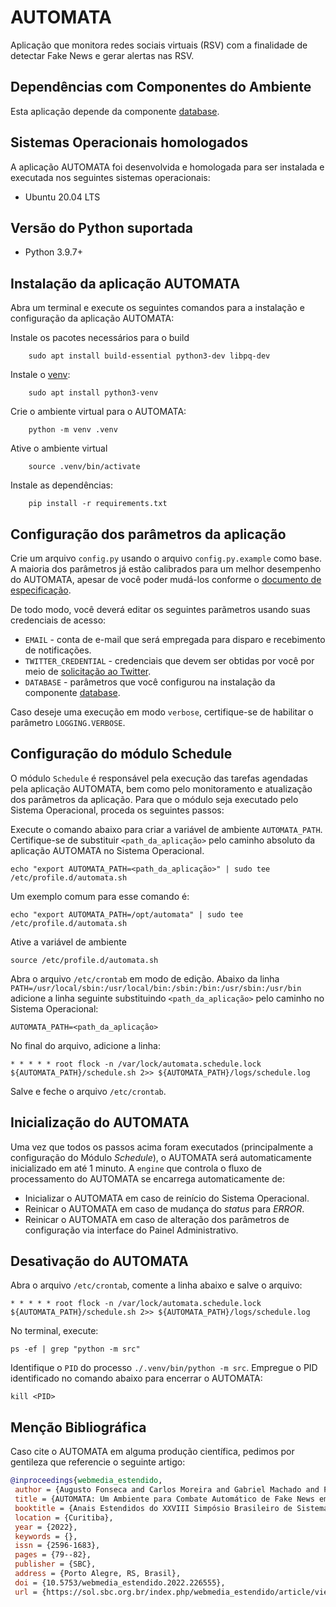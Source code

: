 # AUTOMATA
Aplicação que monitora redes sociais virtuais (RSV) com a finalidade de detectar Fake News e gerar alertas nas RSV.

## Dependências com Componentes do Ambiente
Esta aplicação depende da componente [database](https://github.com/projeto-confia/database).

## Sistemas Operacionais homologados
A aplicação AUTOMATA foi desenvolvida e homologada para ser instalada e executada nos seguintes sistemas operacionais:
* Ubuntu 20.04 LTS

## Versão do Python suportada
* Python 3.9.7+

## Instalação da aplicação AUTOMATA
Abra um terminal e execute os seguintes comandos para a instalação e configuração da aplicação AUTOMATA:

Instale os pacotes necessários para o build
```
    sudo apt install build-essential python3-dev libpq-dev
```

Instale o [venv](https://docs.python.org/3/library/venv.html):
```
    sudo apt install python3-venv
```

Crie o ambiente virtual para o AUTOMATA:
```
    python -m venv .venv
```

Ative o ambiente virtual
```
    source .venv/bin/activate
```

Instale as dependências:
```
    pip install -r requirements.txt
```

## Configuração dos parâmetros da aplicação
Crie um arquivo `config.py` usando o arquivo `config.py.example` como base. A maioria dos parâmetros já estão calibrados para um melhor desempenho do AUTOMATA, apesar de você poder mudá-los conforme o [documento de especificação](/docs/parameters.md).

De todo modo, você deverá editar os seguintes parãmetros usando suas credenciais de acesso:

* `EMAIL` - conta de e-mail que será empregada para disparo e recebimento de notificações.
* `TWITTER_CREDENTIAL` - credenciais que devem ser obtidas por você por meio de [solicitação ao Twitter](https://developer.twitter.com/en/docs/twitter-api/getting-started/getting-access-to-the-twitter-api).
* `DATABASE` - parâmetros que você configurou na instalação da componente [database](https://github.com/projeto-confia/database).

Caso deseje uma execução em modo `verbose`, certifique-se de habilitar o parâmetro `LOGGING.VERBOSE`.
## Configuração do módulo Schedule
O módulo `Schedule` é responsável pela execução das tarefas agendadas pela aplicação AUTOMATA, bem como pelo monitoramento e atualização dos parâmetros da aplicação. Para que o módulo seja executado pelo Sistema Operacional, proceda os seguintes passos:

Execute o comando abaixo para criar a variável de ambiente `AUTOMATA_PATH`. Certifique-se de substituir `<path_da_aplicação>` pelo caminho absoluto da aplicação AUTOMATA no Sistema Operacional.
```
echo "export AUTOMATA_PATH=<path_da_aplicação>" | sudo tee /etc/profile.d/automata.sh
```
Um exemplo comum para esse comando é:
```
echo "export AUTOMATA_PATH=/opt/automata" | sudo tee /etc/profile.d/automata.sh
```
Ative a variável de ambiente
```
source /etc/profile.d/automata.sh
```
Abra o arquivo `/etc/crontab` em modo de edição. Abaixo da linha `PATH=/usr/local/sbin:/usr/local/bin:/sbin:/bin:/usr/sbin:/usr/bin` adicione a linha seguinte substituindo `<path_da_aplicação>` pelo caminho no Sistema Operacional:
```
AUTOMATA_PATH=<path_da_aplicação>
```
No final do arquivo, adicione a linha:
```
* * * * * root flock -n /var/lock/automata.schedule.lock ${AUTOMATA_PATH}/schedule.sh 2>> ${AUTOMATA_PATH}/logs/schedule.log
```
Salve e feche o arquivo `/etc/crontab`.

## Inicialização do AUTOMATA
Uma vez que todos os passos acima foram executados (principalmente a configuração do Módulo _Schedule_), o AUTOMATA será automaticamente inicializado em até 1 minuto. A `engine` que controla o fluxo de processamento do AUTOMATA se encarrega automaticamente de:
* Inicializar o AUTOMATA em caso de reinício do Sistema Operacional.
* Reinicar o AUTOMATA em caso de mudança do _status_ para _ERROR_.
* Reinicar o AUTOMATA em caso de alteração dos parâmetros de configuração via interface do Painel Administrativo.


## Desativação do AUTOMATA
Abra o arquivo `/etc/crontab`, comente a linha abaixo e salve o arquivo:
```
* * * * * root flock -n /var/lock/automata.schedule.lock ${AUTOMATA_PATH}/schedule.sh 2>> ${AUTOMATA_PATH}/logs/schedule.log
```
No terminal, execute:
```
ps -ef | grep "python -m src"
```
Identifique o `PID` do processo `./.venv/bin/python -m src`. Empregue o PID identificado no comando abaixo para encerrar o AUTOMATA:
```
kill <PID>
```

## Menção Bibliográfica

Caso cite o AUTOMATA em alguma produção científica, pedimos por gentileza que referencie o seguinte artigo:

```bibtex
@inproceedings{webmedia_estendido,
 author = {Augusto Fonseca and Carlos Moreira and Gabriel Machado and Paulo Freire and Ronaldo Goldschmidt},
 title = {AUTOMATA: Um Ambiente para Combate Automático de Fake News em Redes Sociais Virtuais},
 booktitle = {Anais Estendidos do XXVIII Simpósio Brasileiro de Sistemas Multimídia e Web},
 location = {Curitiba},
 year = {2022},
 keywords = {},
 issn = {2596-1683},
 pages = {79--82},
 publisher = {SBC},
 address = {Porto Alegre, RS, Brasil},
 doi = {10.5753/webmedia_estendido.2022.226555},
 url = {https://sol.sbc.org.br/index.php/webmedia_estendido/article/view/21989}}

```
